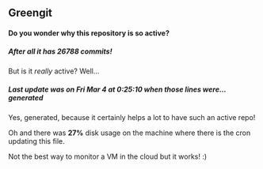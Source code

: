 ## Greengit

#### Do you wonder why this repository is so active?

##### After all it has 26788 commits!

But is it *really* active? Well...

##### Last update was on Fri Mar 4 at 0:25:10 when those lines were... generated

Yes, generated, because it certainly helps a lot to have such an active repo!

Oh and there was **27%** disk usage on the machine
where there is the cron updating this file.

Not the best way to monitor a VM in the cloud but it works! :)
